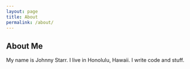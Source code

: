 ```yaml
---
layout: page
title: About
permalink: /about/
---
```

## About Me
My name is Johnny Starr.  I live in Honolulu, Hawaii.  I write code and stuff.